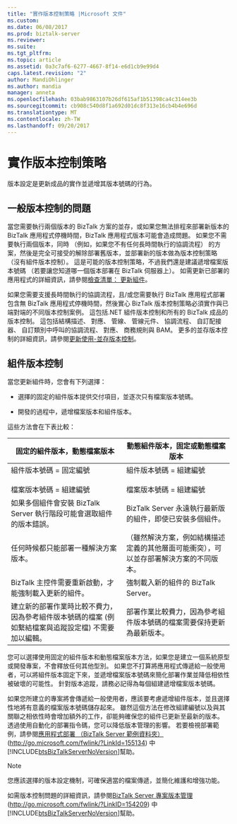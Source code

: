 ```yaml
---
title: "實作版本控制策略 |Microsoft 文件"
ms.custom: 
ms.date: 06/08/2017
ms.prod: biztalk-server
ms.reviewer: 
ms.suite: 
ms.tgt_pltfrm: 
ms.topic: article
ms.assetid: 0a3c7af6-6277-4667-8f14-e6d1cb9e99d4
caps.latest.revision: "2"
author: MandiOhlinger
ms.author: mandia
manager: anneta
ms.openlocfilehash: 03bab9863107b26df615af1b51398ca4c314ee3b
ms.sourcegitcommit: cb908c540d8f1a692d01dc8f313e16cb4b4e696d
ms.translationtype: MT
ms.contentlocale: zh-TW
ms.lasthandoff: 09/20/2017
---
```

# <a name="implementing-a-versioning-strategy"></a>實作版本控制策略
版本設定是更新成品的實作並遞增其版本號碼的行為。  
  
## <a name="general-versioning-issues"></a>一般版本控制的問題  
 當您需要執行兩個版本的 BizTalk 方案的並存，或如果您無法排程來部署新版本的 BizTalk 應用程式停機時間，BizTalk 應用程式版本可能會造成問題。 如果您不需要執行兩個版本，同時 （例如，如果您不有任何長時間執行的協調流程） 的方案，然後是完全可接受的解除部署舊版本，並部署新的版本做為版本控制策略 （沒有組件版本控制）。 這是可能的版本控制策略，不過我們還是建議遞增檔案版本號碼 （若要讓您知道哪一個版本部署在 BizTalk 伺服器上）。 如需更新已部署的應用程式的詳細資訊，請參閱[檢查清單： 更新組件](../technical-guides/checklist-updating-an-assembly.md)。  
  
 如果您需要支援長時間執行的協調流程，且/或您需要執行 BizTalk 應用程式部署包含無 BizTalk 應用程式停機時間，然後實心 BizTalk 版本控制策略必須實作與已端對端的不同版本控制案例。 這包括.NET 組件版本控制和所有的 BizTalk 成品的版本控制。 這包括結構描述、 對應、 管線、 管線元件、 協調流程、 自訂配接器、 自訂類別中呼叫的協調流程、 對應、 商務規則與 BAM。 更多的並存版本控制的詳細資訊，請參閱[更新使用-並存版本控制](../technical-guides/updating-using-side-by-side-versioning.md)。  
  
## <a name="versioning-an-assembly"></a>組件版本控制  
 當您更新組件時，您會有下列選擇：  
  
-   選擇的固定的組件版本提供交付項目，並逐次只有檔案版本號碼。  
  
-   開發的過程中，遞增檔案版本和組件版本。  
  
 這些方法會在下表比較：  
  
|**固定的組件版本，動態檔案版本**|**動態組件版本，固定或動態檔案版本**|  
|------------------------------------------------------|-----------------------------------------------------------------|  
|組件版本號碼 = 固定編號<br /><br /> 檔案版本號碼 = 組建編號|組件版本號碼 = 組建編號<br /><br /> 檔案版本號碼 = 組建編號|  
|如果多個組件會安裝 BizTalk Server 執行階段可能會選取組件的版本錯誤。|BizTalk Server 永遠執行最新版的組件，即使已安裝多個組件。|  
|任何時候都只能部署一種解決方案版本。|（雖然解決方案，例如結構描述定義的其他層面可能衝突），可以並存部署解決方案的不同版本。|  
|BizTalk 主控件需要重新啟動，才能強制載入更新的組件。|強制載入新的組件的 BizTalk Server。|  
|建立新的部署作業時比較不費力，因為參考組件版本號碼的檔案 (例如繫結檔案與追蹤設定檔) 不需要加以編輯。|部署作業比較費力，因為參考組件版本號碼的檔案需要保持更新為最新版本。|  
  
 您可以選擇使用固定的組件版本和動態檔案版本方法，如果您是建立一個系統原型或開發專案，不會釋放任何其他型別。 如果您不打算將應用程式傳遞給一般使用者，可以將組件版本固定下來，並遞增檔案版本號碼來簡化部署作業並降低相依性被破壞的可能性。 針對版本追蹤，請務必記得為每個組建遞增檔案版本號碼。  
  
 如果您所建立的專案將會傳遞給一般使用者，應該要考慮遞增組件版本，並且選擇性地將有意義的檔案版本號碼儲存起來。 雖然這個方法在修改組建編號以及與其關聯之相依性時會增加額外的工作，卻能夠確保您的組件已更新至最新的版本。 透過使用自動化的部署指令碼，您可以降低版本管理的影響。 若要檢視部署範例，請參閱[應用程式部署 （BizTalk Server 範例資料夾）](http://go.microsoft.com/fwlink/?LinkId=155134) (http://go.microsoft.com/fwlink/?LinkId=155134) 中[!INCLUDE[btsBizTalkServerNoVersion](../includes/btsbiztalkservernoversion-md.md)]幫助。  
  
> [!NOTE]  
>  您應該選擇的版本設定機制，可確保適當的檔案傳遞，並簡化維護和增強功能。  
  
 如需版本控制問題的詳細資訊，請參閱[BizTalk Server 專案版本管理](http://go.microsoft.com/fwlink/?LinkID=154209)(http://go.microsoft.com/fwlink/?LinkID=154209) 中[!INCLUDE[btsBizTalkServerNoVersion](../includes/btsbiztalkservernoversion-md.md)]幫助。